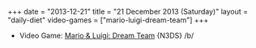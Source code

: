 +++
date = "2013-12-21"
title = "21 December 2013 (Saturday)"
layout = "daily-diet"
video-games = ["mario-luigi-dream-team"]
+++

<ul>
<li class="entry video-games">Video Game: <a href="/video-games/mario-luigi-dream-team">Mario &amp; Luigi: Dream Team</a> {N3DS} /b/</li>
</ul>